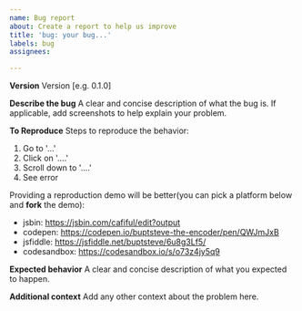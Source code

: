 ```yaml
---
name: Bug report
about: Create a report to help us improve
title: 'bug: your bug...'
labels: bug
assignees:

---
```


**Version**
Version [e.g. 0.1.0]

**Describe the bug**
A clear and concise description of what the bug is. If applicable, add screenshots to help explain your problem.

**To Reproduce**
Steps to reproduce the behavior:
1. Go to '...'
2. Click on '....'
3. Scroll down to '....'
4. See error

Providing a reproduction demo will be better(you can pick a platform below and **fork** the demo):

* jsbin: https://jsbin.com/cafiful/edit?output
* codepen: https://codepen.io/buptsteve-the-encoder/pen/QWJmJxB
* jsfiddle: https://jsfiddle.net/buptsteve/6u8g3Lf5/
* codesandbox: https://codesandbox.io/s/o73z4jy5q9

**Expected behavior**
A clear and concise description of what you expected to happen.

**Additional context**
Add any other context about the problem here.
